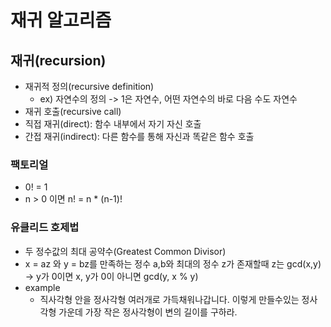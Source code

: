 # 재귀 알고리즘

## 재귀(recursion)
- 재귀적 정의(recursive definition)
  - ex) 자연수의 정의 -> 1은 자연수, 어떤 자연수의 바로 다음 수도 자연수
- 재귀 호출(recursive call)
- 직접 재귀(direct): 함수 내부에서 자기 자신 호출
- 간접 재귀(indirect): 다른 함수를 통해 자신과 똑같은 함수 호출

### 팩토리얼
- 0! = 1
- n > 0 이면 n! = n * (n-1)!
  
### 유클리드 호제법
- 두 정수값의 최대 공약수(Greatest Common Divisor)
- x = az 와 y = bz를 만족하는 정수 a,b와 최대의 정수 z가 존재할때 z는 gcd(x,y)
    -> y가 0이면 x, y가 0이 아니면 gcd(y, x % y)
- example
  - 직사각형 안을 정사각형 여러개로 가득채워나갑니다. 이렇게 만들수있는 정사각형 가운데 가장 작은 정사각형이 변의 길이를 구하라.